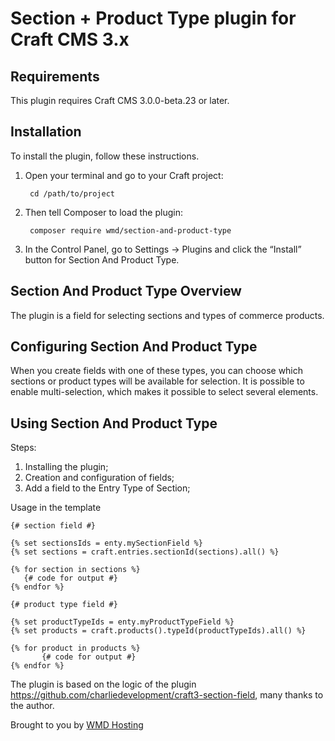 # Section + Product Type plugin for Craft CMS 3.x

## Requirements

This plugin requires Craft CMS 3.0.0-beta.23 or later.

## Installation

To install the plugin, follow these instructions.

1. Open your terminal and go to your Craft project:

        cd /path/to/project

2. Then tell Composer to load the plugin:

        composer require wmd/section-and-product-type

3. In the Control Panel, go to Settings → Plugins and click the “Install” button for Section And Product Type.

## Section And Product Type Overview

The plugin is a field for selecting sections and types of commerce products.

## Configuring Section And Product Type

When you create fields with one of these types, you can choose which sections or product types will be available for selection.
It is possible to enable multi-selection, which makes it possible to select several elements.
## Using Section And Product Type

Steps:
1. Installing the plugin;
2. Creation and configuration of fields;
3. Add a field to the Entry Type of Section;


Usage in the template

    {# section field #} 
    
    {% set sectionsIds = enty.mySectionField %}
    {% set sections = craft.entries.sectionId(sections).all() %}

    {% for section in sections %}
       {# code for output #}
    {% endfor %}   
    
    {# product type field #} 
    
    {% set productTypeIds = enty.myProductTypeField %}
    {% set products = craft.products().typeId(productTypeIds).all() %}
    
    {% for product in products %}
           {# code for output #}
    {% endfor %}

The plugin is based on the logic of the plugin https://github.com/charliedevelopment/craft3-section-field, many thanks to the author.

Brought to you by [WMD Hosting](https://wmd.hosting/)
